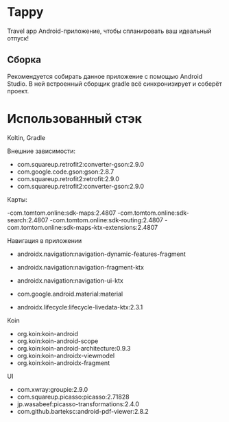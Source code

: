 # Tappy
Travel app
Android-приложение, чтобы спланировать ваш идеальный отпуск!
## Сборка
Рекомендуется собирать данное приложение с помощью Android Studio. В ней встроенный сборщик gradle всё синхронизирует и соберёт проект.

# Использованный стэк
Koltin, Gradle

Внешние зависимости:

- com.squareup.retrofit2:converter-gson:2.9.0
- com.google.code.gson:gson:2.8.7
- com.squareup.retrofit2:retrofit:2.9.0
- com.squareup.retrofit2:converter-gson:2.9.0

Карты: 

-com.tomtom.online:sdk-maps:2.4807
-com.tomtom.online:sdk-search:2.4807
-com.tomtom.online:sdk-routing:2.4807
-com.tomtom.online:sdk-maps-ktx-extensions:2.4807

Навигация в приложении

- androidx.navigation:navigation-dynamic-features-fragment
- androidx.navigation:navigation-fragment-ktx
- androidx.navigation:navigation-ui-ktx

- com.google.android.material:material
- androidx.lifecycle:lifecycle-livedata-ktx:2.3.1

Koin

- org.koin:koin-android
- org.koin:koin-android-scope
- org.koin:koin-android-architecture:0.9.3
- org.koin:koin-androidx-viewmodel
- org.koin:koin-androidx-fragment

UI

- com.xwray:groupie:2.9.0
- com.squareup.picasso:picasso:2.71828
- jp.wasabeef:picasso-transformations:2.4.0
- com.github.barteksc:android-pdf-viewer:2.8.2